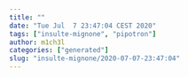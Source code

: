 ```yaml
---
title: ""
date: "Tue Jul  7 23:47:04 CEST 2020"
tags: ["insulte-mignone", "pipotron"]
author: m1ch3l
categories: ["generated"]
slug: "insulte-mignone/2020-07-07-23:47:04"
---
```



